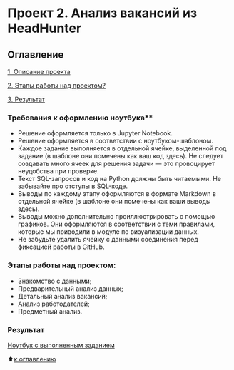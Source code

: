 # Проект 2. Анализ вакансий из HeadHunter

## Оглавление
[1. Описание проекта](https://github.com/Mayoles/Project-1-/blob/main/README.md#описание-проекта)

[2. Этапы работы над проектом?](https://github.com/Mayoles/Project---2/blob/main/Project_2.ipynb)

[3. Результат](https://github.com/Mayoles/Project---2/blob/main/Project_2.ipynb)


### Требования к оформлению ноутбука**
- Решение оформляется только в Jupyter Notebook.
- Решение оформляется в соответствии с ноутбуком-шаблоном.
- Каждое задание выполняется в отдельной ячейке, выделенной под задание (в шаблоне они помечены как ваш код здесь). Не следует создавать много ячеек для решения задачи — это провоцирует неудобства при проверке.
- Текст SQL-запросов и код на Python должны быть читаемыми. Не забывайте про отступы в SQL-коде.
- Выводы по каждому этапу оформляются в формате Markdown в отдельной ячейке (в шаблоне они помечены как ваши выводы здесь).
- Выводы можно дополнительно проиллюстрировать с помощью графиков. Они оформляются в соответствии с теми правилами, которые мы приводили в модуле по визуализации данных.
- Не забудьте удалить ячейку с данными соединения перед фиксацией работы в GitHub.

### Этапы работы над проектом:
- Знакомство с данными;
- Предварительный анализ данных;
- Детальный анализ вакансий;
- Анализ работодателей;
- Предметный анализ.

### Результат
[Ноутбук с выполненным заданием](https://github.com/Mayoles/Project---2/blob/main/Project_2.ipynb)

:arrow_up:[к оглавлению](https://github.com/Mayoles/Project-1-/blob/main/README.md#оглавление)
